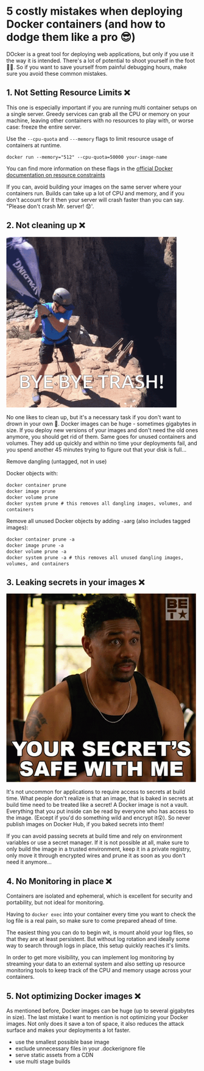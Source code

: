# 5 costly mistakes when deploying Docker containers (and how to dodge them like a pro 😎)

DOcker is a great tool for deploying web applications, but only if you use it the way it is intended. There's a lot of potential to shoot yourself in the foot🦶🏾. So if you want to save yourself from painful debugging hours, make sure you avoid these common mistakes.

## 1. Not Setting Resource Limits ❌
This one is especially important if you are running multi container setups on a single server. Greedy services can grab all the CPU or memory on your machine, leaving other containers with no resources to play with, or worse case: freeze the entire server.

Use the ```--cpu-quota``` and ```---memory``` flags to limit resource usage of containers at runtime.

```
docker run --memory="512" --cpu-quota=50000 your-image-name
```

You can find more information on these flags in the [official Docker documentation on resource constraints](https://docs.docker.com/config/containers/resource_constraints/)

If you can, avoid building your images on the same server where your containers run. Builds can take up a lot of CPU and memory, and if you don't account for it then your server will crash faster than you can say. "Please don't crash Mr. server! 😟'.

## 2. Not cleaning up ❌
![alt text](image.png)

No one likes to clean up, but it's a necessary task if you don't want to drown in your own 💩. Docker images can be huge - sometimes gigabytes in size. If you deploy new versions of your images and don't need the old ones anymore, you should get rid of them. Same goes for unused containers and volumes. They add up quickly and within no time your deployments fail, and you spend another 45 minutes trying to figure out that your disk is full...

Remove dangling (untagged, not in use)

Docker objects with:
```
docker container prune
docker image prune
docker volume prune
docker system prune # this removes all dangling images, volumes, and containers
```

Remove all unused Docker objects by adding ```-a```arg (also includes tagged images):
```
docker container prune -a
docker image prune -a
docker volume prune -a
docker system prune -a # this removes all unused dangling images, volumes, and containers
```

## 3. Leaking secrets in your images ❌
![alt text](image-2.png)

It's not uncommon for applications to require access to secrets at build time. What people don't realize is that an image, that is baked in secrets at build time need to be treated like a secret! A Docker image is not a vault. Everything that you put inside can be read by everyone who has access to the image. (Except if you'd do something wild and encrypt it😲). So never publish images on Docker Hub, if you baked secrets into them!

If you can avoid passing secrets at build time and rely on environment variables or use a secret manager. If it is not possible at all, make sure to only build the image in a trusted environment, keep it in a private registry, only move it through encrypted wires and prune it as soon as you don't need it anymore...

## 4. No Monitoring in place ❌
Containers are isolated and ephemeral, which is excellent for security and portability, but not ideal for monitoring.

Having to ```docker exec``` into your container every time you want to check the log file is a real pain, so make sure to come prepared ahead of time.

The easiest thing you can do to begin wit, is mount ahold your log files, so that they are at least persistent. But without log rotation and ideally some way to search through logs in place, this setup quickly reaches it's limits.

In order to get more visibility, you can implement log monitoring by streaming your data to an external system and also setting up resource monitoring tools to keep track of the CPU and memory usage across your containers.


## 5. Not optimizing Docker images ❌
As mentioned before, Docker images can be huge (up to several gigabytes in size). The last mistake I want to mention is not optimizing your Docker images. Not only does it save a ton of space, it also reduces the attack surface and makes your deployments a lot faster.

- use the smallest possible base image
- exclude unnecessary files in your .dockerignore file
- serve static assets from a CDN
- use multi stage builds